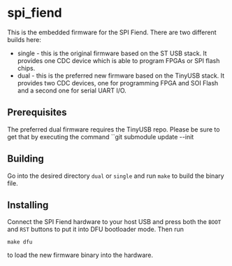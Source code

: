 # spi_fiend
This is the embedded firmware for the SPI Fiend. There are two different builds
here:
* single - this is the original firmware based on the ST USB stack. It provides
one CDC device which is able to program FPGAs or SPI flash chips.
* dual - this is the preferred new firmware based on the TinyUSB stack. It
provides two CDC devices, one for programming FPGA and SOI Flash and a second one
for serial UART I/O.

## Prerequisites
The preferred dual firmware requires the TinyUSB repo. Please be sure to get
that by executing the command
``git submodule update --init

## Building
Go into the desired directory `dual` or `single` and run `make` to build the
binary file.

## Installing
Connect the SPI Fiend hardware to your host USB and press both the `BOOT` and
`RST` buttons to put it into DFU bootloader mode. Then run
```
make dfu
```
to load the new firmware binary into the hardware.
